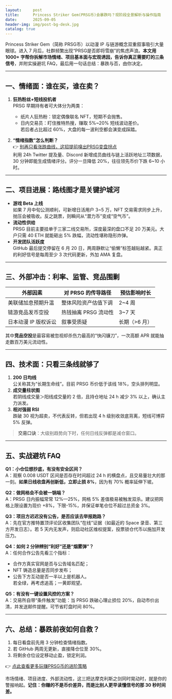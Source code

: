 ```yaml
---
layout:     post
title:      Princess Striker Gem(PRSG币)会暴跌吗？现阶段全景解析与操作指南
date:       2025-09-05
header-img: img/post-bg-desk.jpg
catalog: true
---
```


Princess Striker Gem（简称 PRSG币）以动漫 IP 与链游概念双重叙事吸引大量眼球。进入 7 月后，社群频繁出现“PRSG是否即将雪崩”的焦虑声浪。**本文用 1000+ 字帮你拆解市场情绪、项目基本面与宏观诱因，告诉你真正需要盯的三条信号**，并附实操避坑 FAQ，最后用一句话总结：暴跌与否，由你决定。

---

## 一、情绪面：谁在买，谁在卖？
1. **狂热粉丝+短线投机者**  
   PRSG 早期持有者可大体分为两类：  
   - 纸片人狂热粉：锁定偶像联名 NFT，短期不会抛售。  
   - 日内交易员：盯住推特热搜，赚取 5%~20% 短线波动差价。  
   若后者占比超过 60%，大盘的每一波利空都会演变成踩踏。

2. **“情绪指数”怎么判断？**  
   👉 [别再只看涨跌曲线，这招提前嗅出PRSG变盘拐点](https://okxdog.com/)  
   利用 24h Twitter 提及量、Discord 新增成员曲线与链上活跃地址三项数据，30 分钟即能生成情绪评分。评分一旦降低 20%，往往领先币价下跌 6~10 小时。

---

## 二、项目进展：路线图才是关键护城河
- **游戏 Beta 上线**  
  如果 7 月中旬公测顺利，可新增日活用户 3~5 万，NFT 交易需求同步上升，抛压会被吸收。反之跳票，则瞬间从“潜力币”变成“空气币”。  
- **流动性供给**  
  PRSG 目前主要挂单于三家二线交易所，深度最深的盘口不足 20 万美元。大户只需 40 ETH 就能砸出 5% 跌幅，流动性堪称隐形炸弹。  
- **开发团队活跃度**  
  GitHub 最后提交停留在 6 月 20 日，两周静默让“偷懒”标签越贴越紧。真正的利好信号是每周至少 3 次代码更新，外加 AMA 复盘。

---

## 三、外部冲击：利率、监管、竞品围剿
| 外部因素 | 对 PRSG 的传导路径 | 预估影响时长 |
|---|---|---|
| 美联储加息预期升温 | 整体风险资产估值下调 | 2~4 周 |
| 链游竞品发币空投 | 热钱抽离 PRSG 流动性 | 3~7 天 |
| 日本动漫 IP 版权诉讼 | 叙事受质疑 | 长期（>6 月） |

其中**竞品空投**是最容易被忽视却杀伤力最高的“快闪镰刀”，一次高额 APR 就能抽走数百万美元流动性。

---

## 四、技术面：只看三条线就够了
1. **200 日均线**  
   公关称其为“长期生命线”。目前 PRSG 币价低于该线 18%，空头排列明显。
2. **成交量柱状图**  
   若阴线成交量＞阳线成交量的 2 倍，且持仓地址 24 h 减少 3% 以上，确认主力派发。
3. **相对强弱 RSI**  
   跌破 30 视为超卖，不代表反转，但若出现 4 h 级别收敛底背离，短线可博弈 5% 反弹。

> **交易口诀**：大级别趋势向下时，任何日线反弹都是减仓窗口。

---

## 五、实战避坑 FAQ
**Q1：小仓位想抄底，有没有安全区间？**  
A：观察 0.008 USDT 区间是否存在时间超过 24 h 的横盘点，且交易量壮大的那一刻。**如果日线收盘再创新低，立即止损 8%**，因为有 70% 概率延伸下坡。

**Q2：做网格会不会被一锅端？**  
A：PRSG 日内振幅常常 12%—25%，网格 5% 差值极易被触发双杀。建议把网格上限设置为现价 +8%，下限-15%，并保证单笔仓位不超过总资金 3%。

**Q3：项目方迟迟没有公告，是否应该去举报跑路？**  
A：先在官方推特置顶评论区收集团队“在线”证据（如最近的 Space 录音、第三方开发日志）。若 5 天内无发声，则启动社区维权提案，投票锁仓代币以施加开发压力。

**Q4：如何 2 分钟辨别“利好”还是“烟雾弹”？**  
A：任何合作公告先看三个指标：  
- 合作方真实官网是否与公告域名匹配；  
- NFT 铸造总量是否同步发布；  
- 公告下方互动是否一半以上是机器人。  
若全绿，再考虑追高；一黄即观望。

**Q5：有没有一键设置风控的方案？**  
A：交易所自带“条件触发”功能：当 PRSG 跌破心理止损位 20%，自动市价出清，并发送邮件提醒。可节省盯盘时间 80%。

---

## 六、总结：暴跌前夜如何自救？
1. 每日看盘前先用 3 分钟检查情绪指数。  
2. 若 GitHub 两周无更新，直接降仓位至 30%。  
3. 将剩余仓位设定移动止盈，锁定利润。  

👉 [点此查看更多玩赚PRSG币的进阶策略](https://okxdog.com/)

市场情绪、项目进度、外部流动性，这三把达摩克利斯之剑同时晃动时，就是你的警报响起。**记住：你赚的不是币价差异，而是比别人更早读懂信号的那 30 秒时间差。**